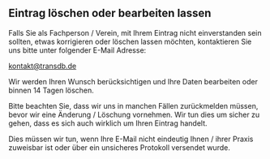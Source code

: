 ## Eintrag löschen oder bearbeiten lassen

Falls Sie als Fachperson / Verein, mit Ihrem Eintrag nicht einverstanden sein sollten, etwas korrigieren oder löschen lassen möchten, kontaktieren Sie uns bitte unter folgender E-Mail Adresse:

kontakt@transdb.de

Wir werden Ihren Wunsch berücksichtigen und Ihre Daten bearbeiten oder binnen 14 Tagen löschen.

Bitte beachten Sie, dass wir uns in manchen Fällen zurückmelden müssen, bevor wir eine Änderung / Löschung vornehmen.
Wir tun dies um sicher zu gehen, dass es sich auch wirklich um Ihren Eintrag handelt.

Dies müssen wir tun, wenn Ihre E-Mail nicht eindeutig Ihnen / ihrer Praxis zuweisbar ist oder über ein unsicheres Protokoll versendet wurde.
